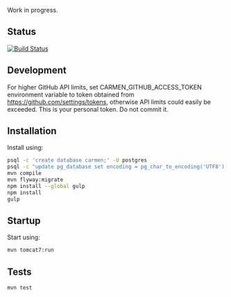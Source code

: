 Work in progress.

## Status

[![Build Status](https://travis-ci.org/cezarykluczynski/Carmen.svg?branch=master)](https://travis-ci.org/cezarykluczynski/Carmen)

## Development

For higher GitHub API limits, set CARMEN_GITHUB_ACCESS_TOKEN environment variable
to token obtained from https://github.com/settings/tokens,
otherwise API limits could easily be exceeded.
This is your personal token. Do not commit it.

## Installation
Install using:
```sh
psql -c 'create database carmen;' -U postgres
psql -c "update pg_database set encoding = pg_char_to_encoding('UTF8') where datname = 'carmen';" -U postgres
mvn compile
mvn flyway:migrate
npm install --global gulp
npm install
gulp
```

## Startup
Start using:

```sh
mvn tomcat7:run
```

## Tests

```sh
mvn test
```